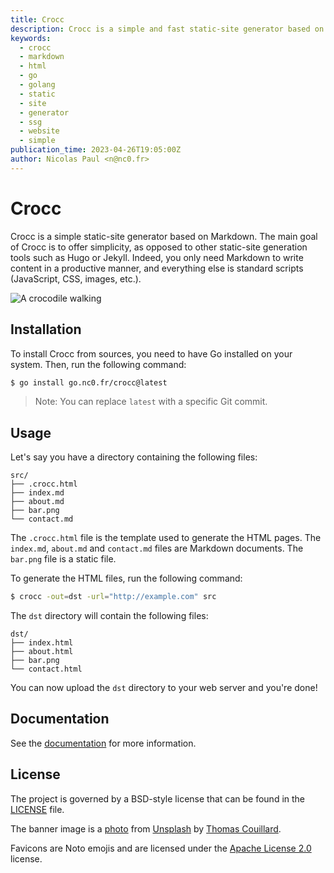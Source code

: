 ```yaml
---
title: Crocc
description: Crocc is a simple and fast static-site generator based on Markdown. 
keywords:
  - crocc
  - markdown
  - html
  - go
  - golang
  - static
  - site
  - generator
  - ssg
  - website
  - simple
publication_time: 2023-04-26T19:05:00Z
author: Nicolas Paul <n@nc0.fr>
---
```

# Crocc

Crocc is a simple static-site generator based on Markdown.
The main goal of Crocc is to offer simplicity, as opposed to other static-site
generation tools such as Hugo or Jekyll.
Indeed, you only need Markdown to write content in a productive manner, and
everything else is standard scripts (JavaScript, CSS, images, etc.).

![A crocodile walking](/assets/crocodile.jpg)

## Installation

To install Crocc from sources, you need to have Go installed on your system.
Then, run the following command:

```bash
$ go install go.nc0.fr/crocc@latest
```

> Note: You can replace `latest` with a specific Git commit.

## Usage

Let's say you have a directory containing the following files:

```
src/
├── .crocc.html
├── index.md
├── about.md
├── bar.png
└── contact.md
```

The `.crocc.html` file is the template used to generate the HTML pages.
The `index.md`, `about.md` and `contact.md` files are Markdown documents.
The `bar.png` file is a static file.

To generate the HTML files, run the following command:

```bash
$ crocc -out=dst -url="http://example.com" src
```

The `dst` directory will contain the following files:

```
dst/
├── index.html
├── about.html
├── bar.png
└── contact.html
```

You can now upload the `dst` directory to your web server and you're done!

## Documentation

See the [documentation](/doc) for more information.

## License

The project is governed by a BSD-style license that can be found in the
[LICENSE](https://github.com/n1c00o/crocc/blob/master/LICENSE) file.

The banner image is a [photo](https://unsplash.com/photos/R3sgrDvXz3I) from 
[Unsplash](https://unsplash.com/) by 
[Thomas Couillard](https://unsplash.com/@thomascouillard).

Favicons are Noto emojis and are licensed under the 
[Apache License 2.0](https://github.com/googlefonts/noto-emoji/blob/main/LICENSE)
license.
